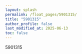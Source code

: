 ```yaml
---
layout: splash
permalink: /float_pages/5901315/
title: "5901315"
author_profile: false
last_modified_at: 2025-06-13
toc: false
---
```

 
5901315
